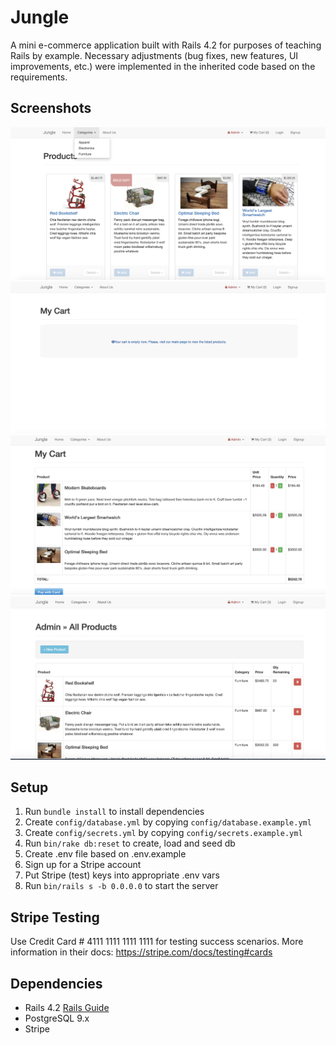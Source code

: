 # Jungle

A mini e-commerce application built with Rails 4.2 for purposes of teaching Rails by example. Necessary adjustments (bug fixes, new features, UI improvements, etc.) were implemented in the inherited code based on the requirements.

## Screenshots

!["Screenshot of the main page"](https://github.com/katebatrakova/jungle-rails/blob/master/docs/main_page.png?raw=true)
!["Screenshot of the empty cart"](https://github.com/katebatrakova/jungle-rails/blob/master/docs/empty_cart.png?raw=true)
!["Screenshot of checkout"](https://github.com/katebatrakova/jungle-rails/blob/master/docs/checkout.png?raw=true)
!["Screenshot of Admin's products page"](https://github.com/katebatrakova/jungle-rails/blob/master/docs/admin_page.png?raw=true)

## Setup

1. Run `bundle install` to install dependencies
2. Create `config/database.yml` by copying `config/database.example.yml`
3. Create `config/secrets.yml` by copying `config/secrets.example.yml`
4. Run `bin/rake db:reset` to create, load and seed db
5. Create .env file based on .env.example
6. Sign up for a Stripe account
7. Put Stripe (test) keys into appropriate .env vars
8. Run `bin/rails s -b 0.0.0.0` to start the server

## Stripe Testing

Use Credit Card # 4111 1111 1111 1111 for testing success scenarios.
More information in their docs: <https://stripe.com/docs/testing#cards>

## Dependencies

- Rails 4.2 [Rails Guide](http://guides.rubyonrails.org/v4.2/)
- PostgreSQL 9.x
- Stripe
